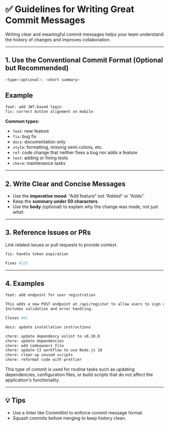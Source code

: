# ✅ Guidelines for Writing Great Commit Messages

Writing clear and meaningful commit messages helps your team understand the history of changes and improves collaboration.

---

## 1. Use the Conventional Commit Format (Optional but Recommended)

```bash
<type>(optional): <short summary>
```

## Example

```bash
feat: add JWT-based login
fix: correct button alignment on mobile
```

**Common types**:

- `feat`: new feature
- `fix`: bug fix
- `docs`: documentation only
- `style`: formatting, missing semi colons, etc.
- `ref`: code change that neither fixes a bug nor adds a feature
- `test`: adding or fixing tests
- `chore`: maintenance tasks

---

## 2. Write Clear and Concise Messages

- Use the **imperative mood**: “Add feature” not “Added” or “Adds”.
- Keep the **summary under 50 characters**.
- Use the **body** (optional) to explain _why_ the change was made, not just _what_.

---

## 3. Reference Issues or PRs

Link related issues or pull requests to provide context.

```bash
fix: handle token expiration

Fixes #123
```

---

## 4. Examples

```bash
feat: add endpoint for user registration

This adds a new POST endpoint at /api/register to allow users to sign up.
Includes validation and error handling.

Closes #42
```

```bash
docs: update installation instructions
```

```bash
chore: update dependency eslint to v8.10.0
chore: update dependencies
chore: add codeowners file
chore: update CI workflow to use Node.js 18
chore: clean up unused scripts
chore: reformat code with prettier
```

This type of commit is used for routine tasks such as updating dependencies, configuration files, or build scripts that do not affect the application's functionality.

---

## 💡 Tips

- Use a linter like Commitlint to enforce commit message format.
- Squash commits before merging to keep history clean.
